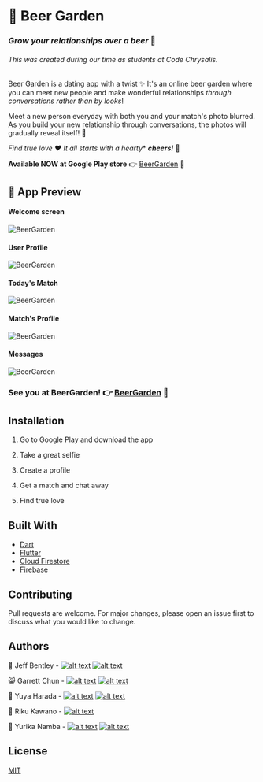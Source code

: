 # 🌱 Beer Garden
### *Grow your relationships over a beer* 🍻

###### This was created during our time as students at Code Chrysalis.

Beer Garden is a dating app with a twist ✨ It's an online beer garden where you can meet new people and make wonderful relationships *through conversations rather than by looks*!

Meet a new person everyday with both you and your match's photo blurred. As you build your new relationship through conversations, the photos will gradually reveal itself! 🎉

*Find true love ♥️ It all starts with a hearty** ***cheers!*** 🍻 

**Available NOW at Google Play store** 👉 [BeerGarden](https://play.google.com/store/apps/details?id=yurikanamba.lovealapp&hl=en) 🌱

## 👀 App Preview
#### Welcome screen

![BeerGarden](./images/welcome_screen.jpg)

#### User Profile

![BeerGarden](./images/user_profile.jpg)

#### Today's Match

![BeerGarden](./images/todays_match.jpg)

#### Match's Profile

![BeerGarden](./images/match_preview.jpg)

#### Messages

![BeerGarden](./images/messages.jpg)

### **See you at BeerGarden!** 👉 [BeerGarden](https://play.google.com/store/apps/details?id=yurikanamba.lovealapp&hl=en) 🌱



## Installation

1.  Go to Google Play and download the app

2.  Take a great selfie

3.  Create a profile

4.  Get a match and chat away

5.  Find true love

## Built With

- [Dart](https://dart.dev/)
- [Flutter](https://flutter.dev/)
- [Cloud Firestore](https://cloud.google.com/firestore)
- [Firebase](https://firebase.google.com/)

## Contributing

Pull requests are welcome. For major changes, please open an issue first to discuss what you would like to change.


## Authors

👻  Jeff Bentley - [![alt text][1.1]][1]       [![alt text][1.2]][2]

😸  Garrett Chun  -  [![alt text][1.1]][3]       [![alt text][1.2]][4]

🌝  Yuya Harada - [![alt text][1.1]][5]   [![alt text][1.2]][9]

🐸  Riku Kawano - [![alt text][1.1]][6]

🦄  Yurika Namba - [![alt text][1.1]][7]       [![alt text][1.2]][8]

[1.1]: http://i.imgur.com/9I6NRUm.png
[1.2]: ./images/twitter20.png
[1.5]: http://i.imgur.com/wWzX9uB.png

[1]: https://github.com/jbentleyjp
[2]: https://twitter.com/bentley449

[3]: https://github.com/KapakahiCoder
[4]: http://www.twitter.com/KapakahiCoder

[5]: https://github.com/yuya-h-29
[9]: https://twitter.com/harahara_29

[6]: https://github.com/rikukawano

[7]: https://github.com/yurikanamba
[8]: https://twitter.com/NambaYurika

## License

[MIT](https://choosealicense.com/licenses/mit/)
